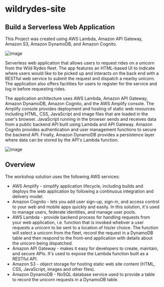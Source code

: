 # wildrydes-site

## Build a Serverless Web Application ##

This Project was created using AWS Lambda, Amazon API Gateway, Amazon S3, Amazon DynamoDB, and Amazon Cognito.

![image](https://user-images.githubusercontent.com/68623425/222940777-7545cc3d-b48d-4e70-acbe-03862b0407c1.png)


Serverless web application that allows users to request rides on a unicorn from the Wild Rydes fleet. The app features an HTML-based UI to indicate where users would like to be picked up and interacts on the back end with a RESTful web service to submit the request and dispatch a nearby unicorn. The application also offers facilities for users to register for the service and log in before requesting rides.

The application architecture uses AWS Lambda, Amazon API Gateway, Amazon DynamoDB, Amazon Cognito, and the AWS Amplify console. The Amplify console provides deployment and hosting of static web resources including HTML, CSS, JavaScript and image files that are loaded in the user's browser. JavaScript running in the browser sends and receives data from a public backend API built using Lambda and API Gateway. Amazon Cognito provides authentication and user management functions to secure the backend API. Finally, Amazon DynamoDB provides a persistence layer where data can be stored by the API's Lambda function.

![image](https://user-images.githubusercontent.com/68623425/221295676-054ada90-a105-4a6b-b722-524ad90c0c0d.png)

## Overview ##
The workshop solution uses the following AWS services:
* AWS Amplify - simplify application lifecycle, including builds and deploys the web application by following a continuous integration and delivery model.
* Amazon Cognito - lets you add user sign-up, sign-in, and access control to your web and mobile apps quickly and easily.  In this solution, it's used to manage users, federate identities, and manage user pools.
* AWS Lambda - provide backend process for handling requests from your web application, i.e. function that is invoked whebver a user requests a unicorn to be sent to a location of his/er choice.  The function will select a unicorn from the fleet, record the request in a DynamoDB table and then respond to the front-end application with details about the unicorn being dispatched.
* Amazon API Gateway - makes it easy for developers to create, maintain, and secure APIs.  It's used to expose the Lambda function built as a RESTful API.
* Amazon S3 - object storage for hosting static web site content (HTML, CSS, JavaScript, images and other files).
* Amazon DynamoDB - NoSQL database service used to provide a table to record the unicorn requests in a DynamoDB table.

  

